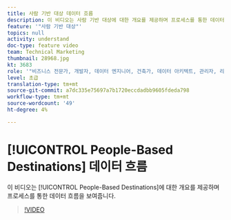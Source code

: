 ```yaml
---
title: 사람 기반 대상 데이터 흐름
description: 이 비디오는 사람 기반 대상에 대한 개요를 제공하며 프로세스를 통한 데이터 흐름을 보여줍니다.
feature: '"사람 기반 대상"'
topics: null
activity: understand
doc-type: feature video
team: Technical Marketing
thumbnail: 28968.jpg
kt: 3683
role: '"비즈니스 전문가, 개발자, 데이터 엔지니어, 건축가, 데이터 아키텍트, 관리자, 리더"'
level: 초급
translation-type: tm+mt
source-git-commit: a7dc335e75697a7b1720eccdadbb9605fdeda798
workflow-type: tm+mt
source-wordcount: '49'
ht-degree: 4%

---
```



# [!UICONTROL People-Based Destinations] 데이터 흐름

이 비디오는 [!UICONTROL People-Based Destinations]에 대한 개요를 제공하며 프로세스를 통한 데이터 흐름을 보여줍니다.

>[!VIDEO](https://video.tv.adobe.com/v/28968/?quality=12)
